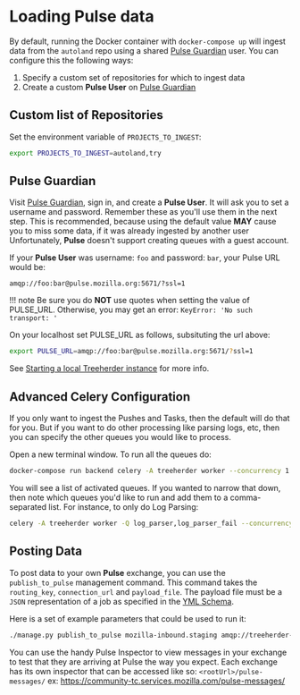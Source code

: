 # Loading Pulse data

By default, running the Docker container with `docker-compose up` will ingest data
from the `autoland` repo using a shared [Pulse Guardian] user.  You can configure this the following ways:

1. Specify a custom set of repositories for which to ingest data
2. Create a custom **Pulse User** on [Pulse Guardian]

## Custom list of Repositories

Set the environment variable of `PROJECTS_TO_INGEST`:

```bash
export PROJECTS_TO_INGEST=autoland,try
```

## Pulse Guardian

Visit [Pulse Guardian], sign in, and create a **Pulse User**. It will ask you to set a
username and password. Remember these as you'll use them in the next step.
This is recommended, because using the default value **MAY** cause you to miss some data,
if it was already ingested by another user  Unfortunately, **Pulse** doesn't support creating
queues with a guest account.

If your **Pulse User** was username: `foo` and password: `bar`, your Pulse URL
would be:

`amqp://foo:bar@pulse.mozilla.org:5671/?ssl=1`

<!-- prettier-ignore -->
!!! note
    Be sure you do **NOT** use quotes when setting the value of PULSE_URL.  Otherwise, you may get an
    error: ``KeyError: 'No such transport: '``

On your localhost set PULSE_URL as follows, subsituting the url above:

```bash
export PULSE_URL=amqp://foo:bar@pulse.mozilla.org:5671/?ssl=1
```

See [Starting a local Treeherder instance] for more info.

[starting a local treeherder instance]: installation.md#starting-a-local-treeherder-instance

## Advanced Celery Configuration

If you only want to ingest the Pushes and Tasks, then the default will do that for you.
But if you want to do other processing like parsing logs, etc, then you can specify the other queues
you would like to process.

Open a new terminal window. To run all the queues do:

```bash
docker-compose run backend celery -A treeherder worker --concurrency 1
```

You will see a list of activated queues.  If you wanted to narrow that down, then note
which queues you'd like to run and add them to a comma-separated list.  For instance, to
only do Log Parsing:

```bash
celery -A treeherder worker -Q log_parser,log_parser_fail --concurrency 1
```

## Posting Data

To post data to your own **Pulse** exchange, you can use the `publish_to_pulse`
management command. This command takes the `routing_key`, `connection_url`
and `payload_file`. The payload file must be a `JSON` representation of
a job as specified in the [YML Schema].

Here is a set of example parameters that could be used to run it:

```bash
./manage.py publish_to_pulse mozilla-inbound.staging amqp://treeherder-test:mypassword@pulse.mozilla.org:5672/ ./scratch/test_job.json
```

You can use the handy Pulse Inspector to view messages in your exchange to
test that they are arriving at Pulse the way you expect. Each exchange has its
own inspector that can be accessed like so: `<rootUrl>/pulse-messages/`
ex: <https://community-tc.services.mozilla.com/pulse-messages/>

[pulse guardian]: https://pulseguardian.mozilla.org/whats_pulse
[yml schema]: https://github.com/mozilla/treeherder/blob/master/schemas/pulse-job.yml
